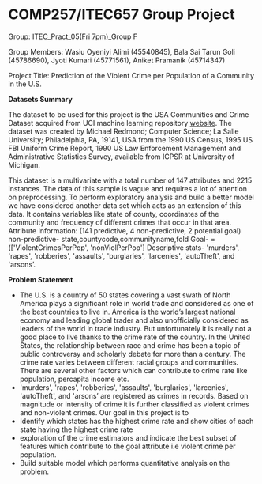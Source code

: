 COMP257/ITEC657 Group Project
===

Group: ITEC\_Pract\_05(Fri 7pm)\_Group F

Group Members: 
Wasiu Oyeniyi Alimi (45540845), Bala Sai Tarun Goli (45786690), Jyoti Kumari (45771561), Aniket Pramanik (45714347)

Project Title: Prediction of the Violent Crime per Population of a Community in the U.S.

**Datasets Summary**

The dataset to be used for this project is the USA Communities and Crime Dataset acquired from UCI machine learning repository [website](https://archive.ics.uci.edu/ml/datasets/Communities+and+Crime+Unnormalized). The dataset was created by Michael Redmond; Computer Science; La Salle University; Philadelphia, PA, 19141, USA from the 1990 US Census, 1995 US FBI Uniform Crime Report, 1990 US Law Enforcement Management and Administrative Statistics Survey, available from ICPSR at University of Michigan.

This dataset is a multivariate with a total number of 147 attributes and 2215 instances. The data of this sample is vague and requires a lot of attention on preprocessing. To perform exploratory analysis and build a better model we have considered another data set which acts as an extension of this data. It contains variables like state of county, coordinates of the community and frequency of different crimes that occur in that area.
Attribute Information: (141 predictive, 4 non-predictive, 2 potential goal)
non-predictive- state,countycode,communityname,fold
Goal- =(['ViolentCrimesPerPop', 'nonViolPerPop']
Descriptive stats- 'murders', 'rapes', 'robberies', 'assaults', 'burglaries', 'larcenies', 'autoTheft', and 'arsons’.

**Problem Statement**
- The U.S. is a country of 50 states covering a vast swath of North America plays a significant role in world trade and considered as one of the best countries to live in. America is the world’s largest national economy and leading global trader and  also unofficially considered as leaders of the world in trade industry. But unfortunately it is really not a good place to live thanks to the crime rate of the country. In the United States, the relationship between race and crime has been a topic of public controversy and scholarly debate for more than a century. The crime rate varies between different racial groups and communities. There are several other factors which can contribute to crime rate like population, percapita income etc. 
-	'murders', 'rapes', 'robberies', 'assaults', 'burglaries', 'larcenies', 'autoTheft', and 'arsons’ are registered as crimes in records. Based on magnitude or intensity of crime it is further classified as violent crimes and non-violent crimes. Our goal in this project is to 
- Identify which states has the highest crime rate and show cities of each state having the highest crime rate
- exploration of the crime estimators and indicate the best subset of features which contribute to the goal attribute i.e violent crime per population.
- Build suitable model which performs quantitative analysis on the problem.
